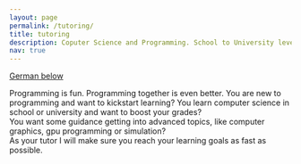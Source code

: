 ```yaml
---
layout: page
permalink: /tutoring/
title: tutoring
description: Coputer Science and Programming. School to University level.
nav: true
---
```


[German below](#german)

Programming is fun. Programming together is even better. 
You are new to programming and want to kickstart learning? 
You learn computer science in school or university and want to boost your grades?    
You want some guidance getting into advanced topics, like computer graphics, gpu programming or simulation?  
As your tutor I will make sure you reach your learning goals as fast as possible.


<a name="german"></a>
